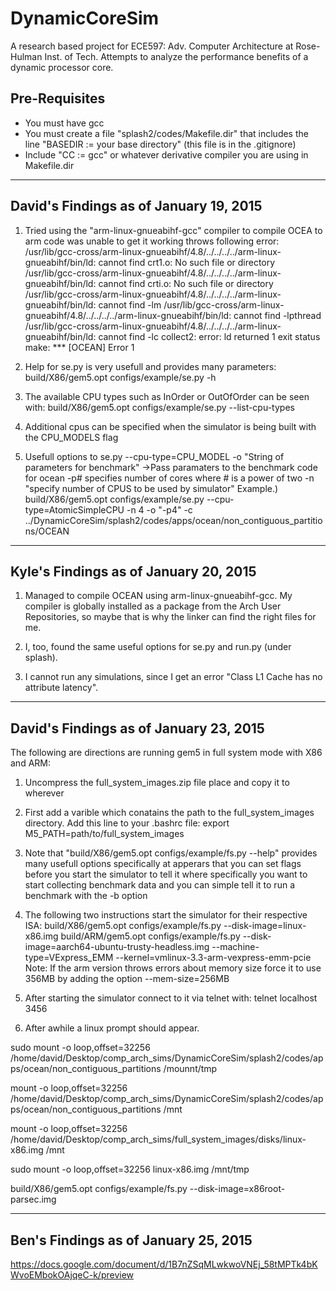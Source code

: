 # DynamicCoreSim
A research based project for ECE597: Adv. Computer Architecture at Rose-Hulman Inst. of Tech. Attempts to analyze the performance benefits of a dynamic processor core.


## Pre-Requisites
- You must have gcc
- You must create a file "splash2/codes/Makefile.dir" that includes the line "BASEDIR := your base directory" (this file is in the .gitignore)
- Include "CC := gcc" or whatever derivative compiler you are using in Makefile.dir

---------------------------------------
David's Findings as of January 19, 2015
---------------------------------------
1. Tried using the "arm-linux-gnueabihf-gcc" compiler to compile OCEA to arm code was unable to get it working throws following error:
/usr/lib/gcc-cross/arm-linux-gnueabihf/4.8/../../../../arm-linux-gnueabihf/bin/ld: cannot find crt1.o: No such file or directory
/usr/lib/gcc-cross/arm-linux-gnueabihf/4.8/../../../../arm-linux-gnueabihf/bin/ld: cannot find crti.o: No such file or directory
/usr/lib/gcc-cross/arm-linux-gnueabihf/4.8/../../../../arm-linux-gnueabihf/bin/ld: cannot find -lm
/usr/lib/gcc-cross/arm-linux-gnueabihf/4.8/../../../../arm-linux-gnueabihf/bin/ld: cannot find -lpthread
/usr/lib/gcc-cross/arm-linux-gnueabihf/4.8/../../../../arm-linux-gnueabihf/bin/ld: cannot find -lc
collect2: error: ld returned 1 exit status
make: *** [OCEAN] Error 1

2. Help for se.py is very usefull and provides many parameters: build/X86/gem5.opt configs/example/se.py -h

3. The available CPU types such as InOrder or OutOfOrder can be seen with: build/X86/gem5.opt configs/example/se.py --list-cpu-types

4. Additional cpus can be specified when the simulator is being built with the CPU_MODELS flag

5. Usefull options to se.py
    --cpu-type=CPU_MODEL
    -o "String of parameters for benchmark"
        ->Pass paramaters to the benchmark code for ocean -p# specifies number of cores where # is a power of two
    -n "specify number of CPUS to be used by simulator"
    Example.) build/X86/gem5.opt configs/example/se.py --cpu-type=AtomicSimpleCPU -n 4 -o "-p4" -c ../DynamicCoreSim/splash2/codes/apps/ocean/non_contiguous_partitions/OCEAN

---------------------------------------
Kyle's Findings as of January 20, 2015
---------------------------------------

1. Managed to compile OCEAN using arm-linux-gnueabihf-gcc. My compiler is globally installed as a package from the Arch User Repositories, so maybe that is why the linker can find the right files for me.

2. I, too, found the same useful options for se.py and run.py (under splash).

3. I cannot run any simulations, since I get an error "Class L1 Cache has no attribute latency".

---------------------------------------
David's Findings as of January 23, 2015
---------------------------------------
The following are directions are running gem5 in full system mode with X86 and ARM:

1. Uncompress the full_system_images.zip file place and copy it to wherever

2. First add a varible which conatains the path to the full_system_images directory. Add this line to your .bashrc file: export M5_PATH=path/to/full_system_images

3. Note that "build/X86/gem5.opt configs/example/fs.py --help" provides many usefull options specifically at apperars that you can set flags before you start the simulator to tell it where specifically you want to start collecting benchmark data and you can simple tell it to run a benchmark with the -b option

4. The following two instructions start the simulator for their respective ISA:
	build/X86/gem5.opt configs/example/fs.py --disk-image=linux-x86.img
	build/ARM/gem5.opt configs/example/fs.py --disk-image=aarch64-ubuntu-trusty-headless.img --machine-type=VExpress_EMM --kernel=vmlinux-3.3-arm-vexpress-emm-pcie
	Note: If the arm version throws errors about memory size force it to use 356MB by adding the option --mem-size=256MB

5. After starting the simulator connect to it via telnet with: telnet localhost 3456

6. After awhile a linux prompt should appear.


sudo mount -o loop,offset=32256 /home/david/Desktop/comp_arch_sims/DynamicCoreSim/splash2/codes/apps/ocean/non_contiguous_partitions /mounnt/tmp

mount -o loop,offset=32256 /home/david/Desktop/comp_arch_sims/DynamicCoreSim/splash2/codes/apps/ocean/non_contiguous_partitions /mnt

mount -o loop,offset=32256 /home/david/Desktop/comp_arch_sims/full_system_images/disks/linux-x86.img /mnt

sudo mount -o loop,offset=32256 linux-x86.img /mnt/tmp

build/X86/gem5.opt configs/example/fs.py --disk-image=x86root-parsec.img

---------------------------------------
Ben's Findings as of January 25, 2015
---------------------------------------

https://docs.google.com/document/d/1B7nZSqMLwkwoVNEj_58tMPTk4bKWvoEMbokOAjqeC-k/preview

